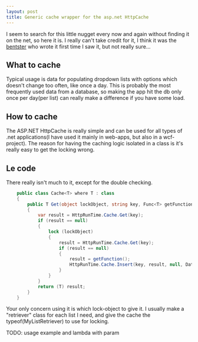 ```yaml
---
layout: post
title: Generic cache wrapper for the asp.net HttpCache
---
```

I seem to search for this little nugget every now and again without finding it on the net, so here it is. I really can't take credit for it, I think it was the <a href="http://github.com/bentster">bentster</a> who wrote it first time I saw it, but not really sure...

What to cache
-------------

Typical usage is data for populating dropdown lists with options which doesn't change too often, like once a day. This is probably the most frequently used data from a database, so making the app hit the db only once per day(per list) can really make a difference if you have some load.

How to cache
------------

The ASP.NET HttpCache is really simple and can be used for all types of .net applications(I have used it mainly in web-apps, but also in a wcf-project). The reason for having the caching logic isolated in a class is it's really easy to get the locking wrong.

Le code
-------

There really isn't much to it, except for the double checking. 

```C#
	public class Cache<T> where T : class
	{
		public T Get(object lockObject, string key, Func<T> getFunction, int hoursToCache)
		{
			var result = HttpRunTime.Cache.Get(key);
			if (result == null)
			{
				lock (lockObject)
				{
					result = HttpRunTime.Cache.Get(key);
					if (result == null)
					{
						result = getFunction();
						HttpRunTime.Cache.Insert(key, result, null, DateTime.UtcNow.AddHours(hoursToCache), Cache.NoSlidingExpiration);
					}
				}
			}
			return (T) result;
		}
	}
```

Your only concern using it is which lock-object to give it. I usually make a "retriever" class for each list I need, and give the cache the typeof(MyListRetriever) to use for locking.

TODO: usage example and lambda with param

